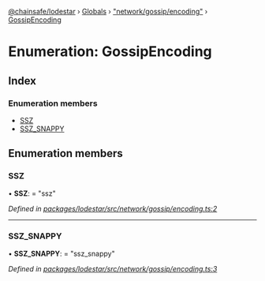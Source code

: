 [@chainsafe/lodestar](../README.md) › [Globals](../globals.md) › ["network/gossip/encoding"](../modules/_network_gossip_encoding_.md) › [GossipEncoding](_network_gossip_encoding_.gossipencoding.md)

# Enumeration: GossipEncoding

## Index

### Enumeration members

* [SSZ](_network_gossip_encoding_.gossipencoding.md#ssz)
* [SSZ_SNAPPY](_network_gossip_encoding_.gossipencoding.md#ssz_snappy)

## Enumeration members

###  SSZ

• **SSZ**: = "ssz"

*Defined in [packages/lodestar/src/network/gossip/encoding.ts:2](https://github.com/ChainSafe/lodestar/blob/a092bb827/packages/lodestar/src/network/gossip/encoding.ts#L2)*

___

###  SSZ_SNAPPY

• **SSZ_SNAPPY**: = "ssz_snappy"

*Defined in [packages/lodestar/src/network/gossip/encoding.ts:3](https://github.com/ChainSafe/lodestar/blob/a092bb827/packages/lodestar/src/network/gossip/encoding.ts#L3)*
